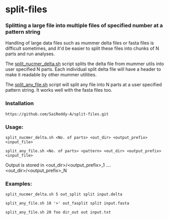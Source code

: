 # split-files
### Splitting a large file into multiple files of specified number at a pattern string

Handling of large data files such as mummer delta files or fasta files is difficult sometimes, and it'd be easier to split these files into chunks of N parts and run analyses.

The [split_nucmer_delta.sh](split_nucmer_delta.sh) script splits the delta file from mummer utils into user specified N parts. Each individual split delta file will have a header to make it readable by other mummer utilities. 

The [split_any_file.sh](split_any_file.sh) script will split any file into N parts at a user specified pattern string. It works well with the fasta files too.


### Installation<br />
    https://github.com/SaiReddy-A/split-files.git

 
### Usage:<br />
   `split_nucmer_delta.sh <No. of parts> <out_dir> <output_prefix> <input_file>`
     
   `split_any_file.sh <No. of parts> <pattern> <out_dir> <output_prefix> <input_file>`
    
Output is stored in <out_dir>/<output_prefix>_1 .... <out_dir>/<output_prefix>_N
    
    
### Examples:
   `split_nucmer_delta.sh 5 out_split split input.delta`
   
   `split_any_file.sh 10 '>' out_fasplit split input.fasta`
   
   `split_any_file.sh 20 foo dir_out out input.txt`
